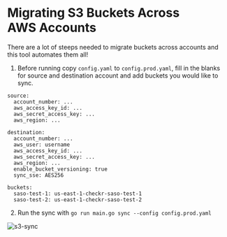 # Migrating S3 Buckets Across AWS Accounts

There are a lot of steeps needed to migrate buckets across accounts and this tool automates them all!

1. Before running copy `config.yaml` to `config.prod.yaml`, fill in the blanks for source and destination account and add buckets you would like to sync.
```
source:
  account_number: ...
  aws_access_key_id: ...
  aws_secret_access_key: ...
  aws_region: ...

destination:
  account_number: ...
  aws_user: username
  aws_access_key_id: ...
  aws_secret_access_key: ...
  aws_region: ...
  enable_bucket_versioning: true
  sync_sse: AES256

buckets:
  saso-test-1: us-east-1-checkr-saso-test-1
  saso-test-2: us-east-1-checkr-saso-test-2
```

2. Run the sync with `go run main.go sync --config config.prod.yaml`

![s3-sync](https://github.com/checkr/s3-sync/blob/master/static/s3-sync.gif?raw=true)
